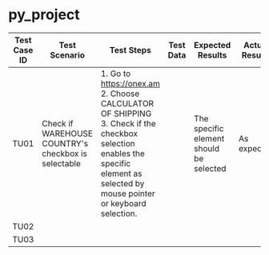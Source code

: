# py_project


| Test<br>Case<br>ID | Test Scenario | Test Steps | Test Data | Expected Results| Actual Results | Pass/Fail |
|------ | --- | --- | --- | --- | --- | --- |
| TU01 |  Check if WAREHOUSE COUNTRY's checkbox is selectable | 1. Go to https://onex.am  <br> 2. Choose CALCULATOR OF SHIPPING <br> 3. Check if the checkbox selection enables the specific element as selected by mouse pointer or keyboard selection. | | The specific element should be selected | As expected | Pass |   
| TU02 | 
| TU03 |







